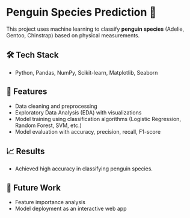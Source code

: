 # Penguin Species Prediction 🐧

This project uses machine learning to classify **penguin species** (Adelie, Gentoo, Chinstrap) based on physical measurements.

## 🛠️ Tech Stack
- Python, Pandas, NumPy, Scikit-learn, Matplotlib, Seaborn  

## 🚀 Features
- Data cleaning and preprocessing  
- Exploratory Data Analysis (EDA) with visualizations  
- Model training using classification algorithms (Logistic Regression, Random Forest, SVM, etc.)  
- Model evaluation with accuracy, precision, recall, F1-score  

## 📈 Results
- Achieved high accuracy in classifying penguin species.  

## 🔮 Future Work
- Feature importance analysis  
- Model deployment as an interactive web app  
